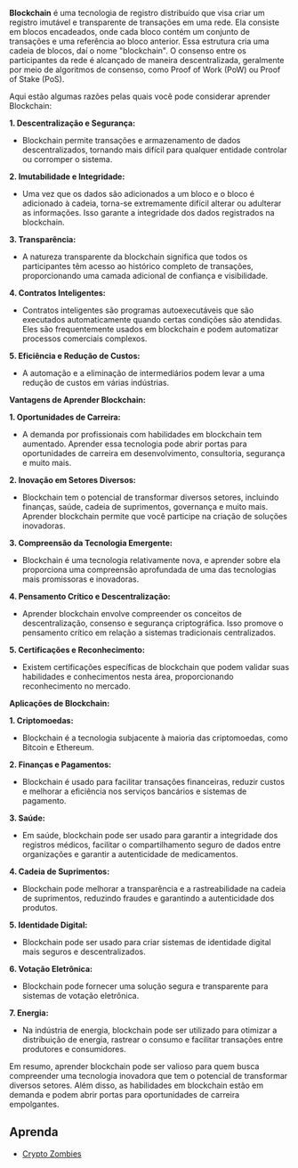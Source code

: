 **Blockchain** é uma tecnologia de registro distribuído que visa criar um registro imutável e transparente de transações em uma rede. Ela consiste em blocos encadeados, onde cada bloco contém um conjunto de transações e uma referência ao bloco anterior. Essa estrutura cria uma cadeia de blocos, daí o nome "blockchain". O consenso entre os participantes da rede é alcançado de maneira descentralizada, geralmente por meio de algoritmos de consenso, como Proof of Work (PoW) ou Proof of Stake (PoS).

Aqui estão algumas razões pelas quais você pode considerar aprender Blockchain:

**1. Descentralização e Segurança:**
   - Blockchain permite transações e armazenamento de dados descentralizados, tornando mais difícil para qualquer entidade controlar ou corromper o sistema.

**2. Imutabilidade e Integridade:**
   - Uma vez que os dados são adicionados a um bloco e o bloco é adicionado à cadeia, torna-se extremamente difícil alterar ou adulterar as informações. Isso garante a integridade dos dados registrados na blockchain.

**3. Transparência:**
   - A natureza transparente da blockchain significa que todos os participantes têm acesso ao histórico completo de transações, proporcionando uma camada adicional de confiança e visibilidade.

**4. Contratos Inteligentes:**
   - Contratos inteligentes são programas autoexecutáveis que são executados automaticamente quando certas condições são atendidas. Eles são frequentemente usados em blockchain e podem automatizar processos comerciais complexos.

**5. Eficiência e Redução de Custos:**
   - A automação e a eliminação de intermediários podem levar a uma redução de custos em várias indústrias.

**Vantagens de Aprender Blockchain:**

**1. Oportunidades de Carreira:**
   - A demanda por profissionais com habilidades em blockchain tem aumentado. Aprender essa tecnologia pode abrir portas para oportunidades de carreira em desenvolvimento, consultoria, segurança e muito mais.

**2. Inovação em Setores Diversos:**
   - Blockchain tem o potencial de transformar diversos setores, incluindo finanças, saúde, cadeia de suprimentos, governança e muito mais. Aprender blockchain permite que você participe na criação de soluções inovadoras.

**3. Compreensão da Tecnologia Emergente:**
   - Blockchain é uma tecnologia relativamente nova, e aprender sobre ela proporciona uma compreensão aprofundada de uma das tecnologias mais promissoras e inovadoras.

**4. Pensamento Crítico e Descentralização:**
   - Aprender blockchain envolve compreender os conceitos de descentralização, consenso e segurança criptográfica. Isso promove o pensamento crítico em relação a sistemas tradicionais centralizados.

**5. Certificações e Reconhecimento:**
   - Existem certificações específicas de blockchain que podem validar suas habilidades e conhecimentos nesta área, proporcionando reconhecimento no mercado.

**Aplicações de Blockchain:**

**1. Criptomoedas:**
   - Blockchain é a tecnologia subjacente à maioria das criptomoedas, como Bitcoin e Ethereum.

**2. Finanças e Pagamentos:**
   - Blockchain é usado para facilitar transações financeiras, reduzir custos e melhorar a eficiência nos serviços bancários e sistemas de pagamento.

**3. Saúde:**
   - Em saúde, blockchain pode ser usado para garantir a integridade dos registros médicos, facilitar o compartilhamento seguro de dados entre organizações e garantir a autenticidade de medicamentos.

**4. Cadeia de Suprimentos:**
   - Blockchain pode melhorar a transparência e a rastreabilidade na cadeia de suprimentos, reduzindo fraudes e garantindo a autenticidade dos produtos.

**5. Identidade Digital:**
   - Blockchain pode ser usado para criar sistemas de identidade digital mais seguros e descentralizados.

**6. Votação Eletrônica:**
   - Blockchain pode fornecer uma solução segura e transparente para sistemas de votação eletrônica.

**7. Energia:**
   - Na indústria de energia, blockchain pode ser utilizado para otimizar a distribuição de energia, rastrear o consumo e facilitar transações entre produtores e consumidores.

Em resumo, aprender blockchain pode ser valioso para quem busca compreender uma tecnologia inovadora que tem o potencial de transformar diversos setores. Além disso, as habilidades em blockchain estão em demanda e podem abrir portas para oportunidades de carreira empolgantes.
## Aprenda
- [Crypto Zombies](https://cryptozombies.io/en/course/)